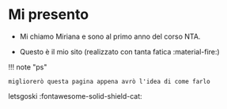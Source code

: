 # Mi presento

* Mi chiamo Miriana e sono al primo anno del corso NTA. 

* Questo è il mio sito (realizzato con tanta fatica :material-fire:)





!!! note "ps"

    migliorerò questa pagina appena avrò l'idea di come farlo

letsgoski :fontawesome-solid-shield-cat: